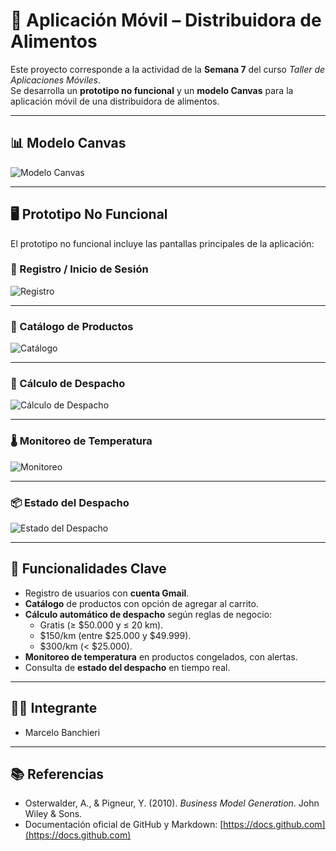 # 📱 Aplicación Móvil – Distribuidora de Alimentos

Este proyecto corresponde a la actividad de la **Semana 7** del curso *Taller de Aplicaciones Móviles*.  
Se desarrolla un **prototipo no funcional** y un **modelo Canvas** para la aplicación móvil de una distribuidora de alimentos.

---

## 📊 Modelo Canvas

![Modelo Canvas](Canvas_Distribuidora_9Bloques_Tight.png)

---

## 🖥️ Prototipo No Funcional

El prototipo no funcional incluye las pantallas principales de la aplicación:

### 🔐 Registro / Inicio de Sesión
![Registro](Registro.png)

---

### 🛒 Catálogo de Productos
![Catálogo](Catalogo.png)

---

### 🚚 Cálculo de Despacho
![Cálculo de Despacho](Costo_despacho.png)

---

### 🌡️ Monitoreo de Temperatura
![Monitoreo](temperatura.png)

---

### 📦 Estado del Despacho
![Estado del Despacho](estado_despacho.png)

---

## 📌 Funcionalidades Clave

- Registro de usuarios con **cuenta Gmail**.  
- **Catálogo** de productos con opción de agregar al carrito.  
- **Cálculo automático de despacho** según reglas de negocio:
  - Gratis (≥ $50.000 y ≤ 20 km).  
  - $150/km (entre $25.000 y $49.999).  
  - $300/km (< $25.000).  
- **Monitoreo de temperatura** en productos congelados, con alertas.  
- Consulta de **estado del despacho** en tiempo real.  

---

## 👨‍💻 Integrante

- Marcelo Banchieri 

---

## 📚 Referencias

- Osterwalder, A., & Pigneur, Y. (2010). *Business Model Generation*. John Wiley & Sons.  
- Documentación oficial de GitHub y Markdown: [https://docs.github.com](https://docs.github.com)  
